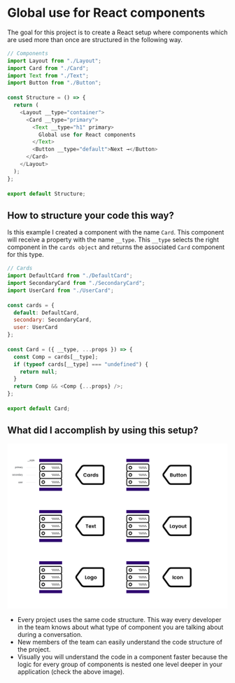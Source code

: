 # Global use for React components

The goal for this project is to create a React setup where components which are used more than once are structured in the following way.

```javascript
// Components
import Layout from "./Layout";
import Card from "./Card";
import Text from "./Text";
import Button from "./Button";

const Structure = () => {
  return (
    <Layout __type="container">
      <Card __type="primary">
        <Text __type="h1" primary>
          Global use for React components
        </Text>
        <Button __type="default">Next →</Button>
      </Card>
    </Layout>
  );
};

export default Structure;
```

## How to structure your code this way?

Is this example I created a component with the name `Card`. This component will receive a property with the name `__type`. This `__type` selects the right component in the `cards object` and returns the associated `Card` component for this type.

```javascript
// Cards
import DefaultCard from "./DefaultCard";
import SecondaryCard from "./SecondaryCard";
import UserCard from "./UserCard";

const cards = {
  default: DefaultCard,
  secondary: SecondaryCard,
  user: UserCard
};

const Card = ({ __type, ...props }) => {
  const Comp = cards[__type];
  if (typeof cards[__type] === "undefined") {
    return null;
  }
  return Comp && <Comp {...props} />;
};

export default Card;
```

## What did I accomplish by using this setup?

![alt text][setup]

[setup]: /img/Start.jpg "Setup style"

* Every project uses the same code structure. This way every developer in the team knows about what type of component you are talking about during a conversation. 
* New members of the team can easily understand the code structure of the project.
* Visually you will understand the code in a component faster because the logic for every group of components is nested one level deeper in your application (check the above image).
